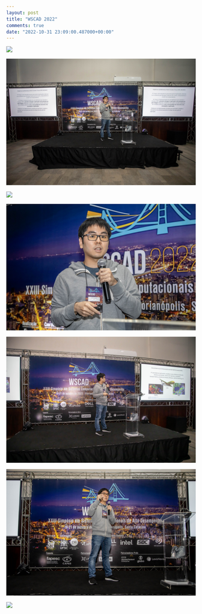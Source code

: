 ```yaml
---
layout: post
title: "WSCAD 2022"
comments: true
date: "2022-10-31 23:09:00.487000+00:00"
---
```



![](/assets/img/DVF2r4W0b_a63b9ec7f820603998dee3a6cf1a1c56.jpg)

![](/assets/img/DVF2r4W0b_e039d91f20005febd7a3ea4a29347c61.jpg)

![](/assets/img/DVF2r4W0b_1d34a330e55c7edb869a995527df7792.jpg)

![](/assets/img/DVF2r4W0b_f886792655a93c9779049383af5079fd.jpg)

![](/assets/img/DVF2r4W0b_1da75ab8cb00899915fb644c1827dafa.jpg)

![](/assets/img/DVF2r4W0b_a5cef64806b6a21cafb108be8a6e8116.jpg)

![](/assets/img/DVF2r4W0b_c8d3bea15f2b6f834ee24cc573093d21.jpg)



